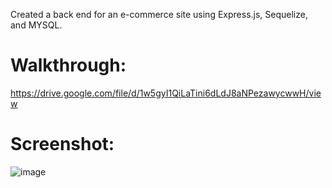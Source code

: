 Created a back end for an e-commerce site using Express.js, Sequelize, and MYSQL.

# Walkthrough:
https://drive.google.com/file/d/1w5gyI1QiLaTini6dLdJ8aNPezawycwwH/view

# Screenshot:
![image](https://user-images.githubusercontent.com/105026484/189452716-ec2247e1-a525-4a6e-aafd-df871b2bda09.png)
